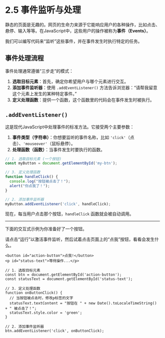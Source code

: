 # 2.5 事件监听与处理

静态的页面是无趣的。网页的生命力来源于它能响应用户的各种操作，比如点击、悬停、输入等等。在JavaScript中，这些用户的操作被称为**事件（Events）**。

我们可以编写代码来“监听”这些事件，并在事件发生时执行特定的任务。

## 事件处理流程

事件处理通常遵循“三步走”的模式：

1.  **选取目标元素**：首先，确定你希望用户与哪个元素进行交互。
2.  **添加事件监听器**：使用 `.addEventListener()` 方法告诉浏览器：“请帮我留意这个元素上发生的某种特定事件。”
3.  **定义处理函数**：提供一个函数，这个函数里的代码会在事件发生时被执行。

## `.addEventListener()`

这是现代JavaScript中处理事件的标准方法。它接受两个主要参数：

1.  **事件类型（字符串）**：你想要监听的事件名称，比如 `'click'`（点击）、`'mouseover'`（鼠标悬停）。
2.  **处理函数（函数）**：当事件发生时要执行的函数。

```javascript
// 1. 选取目标元素 (一个按钮)
const myButton = document.getElementById('my-btn');

// 3. 定义处理函数
function handleClick() {
  console.log("按钮被点击了！");
  alert("你点我了！");
}

// 2. 添加事件监听器
myButton.addEventListener('click', handleClick);
```

现在，每当用户点击那个按钮，`handleClick` 函数就会被自动调用。

---

下面的交互式示例为你准备好了一个按钮。

请点击“运行”以激活事件监听，然后试着点击页面上的“点我”按钮，看看会发生什么。

```html:interactive
<button id="action-button">点我!</button>
<p id="status-text">等待操作...</p>
```

```javascript:interactive
// 1. 选取目标元素
const btn = document.getElementById('action-button');
const statusText = document.getElementById('status-text');

// 3. 定义处理函数
function onButtonClick() {
  // 当按钮被点击时，修改p标签的文字
  statusText.textContent = "按钮在 " + new Date().toLocaleTimeString() + " 被点击了！";
  statusText.style.color = 'green';
}

// 2. 添加事件监听器
btn.addEventListener('click', onButtonClick);